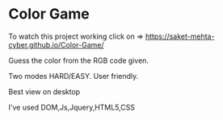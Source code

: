 # Color Game

To watch this project working click on => https://saket-mehta-cyber.github.io/Color-Game/

Guess the color from the RGB code given.

Two modes HARD/EASY. User friendly.

Best view on desktop

I've used DOM,Js,Jquery,HTML5,CSS
